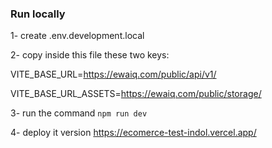 ### Run locally
1- create .env.development.local

2- copy inside this file these two keys: 

VITE_BASE_URL=https://ewaiq.com/public/api/v1/

VITE_BASE_URL_ASSETS=https://ewaiq.com/public/storage/

3- run the command ```npm run dev```

4- deploy it version https://ecomerce-test-indol.vercel.app/